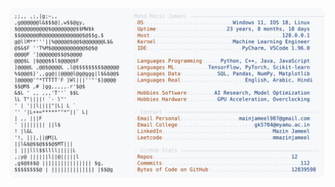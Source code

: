 <picture>
  <source srcset="https://raw.githubusercontent.com/mmazinjameel/mmazinjameel/main/dark_mode.svg?v=1753232258" media="(prefers-color-scheme: dark)">
  <img src="https://raw.githubusercontent.com/mmazinjameel/mmazinjameel/main/light_mode.svg?v=1753232258">
</picture>
